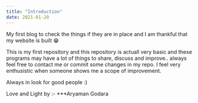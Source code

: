 ```yaml
---
title: "Introduction"
date: 2021-01-20
---
```


My first blog to check the things if they are in place 
and I am thankful that my website is built 😁

This is my first repository and this repository is actuall very basic and these programs may have a lot of things to share, discuss and improve..
always feel free to contact me or commit some changes in my repo. I feel very enthusistic when someone shows me a scope of improvement. 

Always in look for good people :)

Love and Light by :-
***Aryaman Godara
